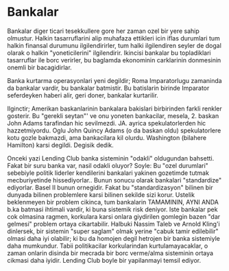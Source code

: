 # Bankalar

Bankalar diger ticari tesekkullere gore her zaman ozel bir yere sahip olmustur. Halkin tasarruflarini alip muhafaza ettikleri icin iflas durumlari tum halkin finansal durumunu ilgilendirirler, tum halki ilgilendiren seyler de dogal olarak o halkin "yoneticilerini" ilgilendirir. Ikincisi bankalar bu topladiklari tasarruflar ile borc verirler, bu baglamda ekonominin carklarinin donmesinin onemli bir bacagidirlar.

Banka kurtarma operasyonlari yeni degildir; Roma Imparatorlugu zamaninda da bankalar vardir, bu bankalar batmistir. Bu batislarin birinde Imparator seferdeyken haberi alir, geri doner, bankalar kurtarilir.

Ilginctir; Amerikan baskanlarinin bankalara bakislari birbirinden farkli renkler gosterir. Bu "gerekli seytan"' ve onu yoneten bankacilar, mesela, 2. baskan John Adams tarafindan hic sevilmezdi. JA. ayrica spekulatorlerden hic hazzetmiyordu. Oglu John Quincy Adams (o da baskan oldu) spekulatorlere kotu gozle bakmazdi, ama bankacilara kil olurdu. Washington (bilahere Hamilton) karsi degildi. Degisik dedik.

Onceki yazi Lending Club banka sisteminin "odakli" oldugundan bahsetti. Fakat bir suru banka var, nasil odakli oluyor? Soyle: Bu "ozel durumlari" sebebiyle politik liderler kendilerini bankalari yakinen gozetimde tutmak mecburiyetinde hissediyorlar.. Bunun sonucu olarak bankalari "standardize" ediyorlar. Basel II bunun ornegidir. Fakat bu "standardizasyon" bilinen bir dunyada bilinen problemlere karsi bilinen sekilde sizi korur. Ustelik beklenmeyen bir problem cikinca, tum bankalarin TAMAMININ, AYNI ANDA b.ka batmasi ihtimali vardir, ki buna sistemik risk deniyor. Iste bankalar pek cok olmasina ragmen, korkulara karsi onlara giydirilen gomlegin bazen "dar gelmesi" problem ortaya cikartabilir. Halbuki Nassim Taleb ve Arnold Kling'i dinlersek, bir sistemin "super saglam" olmak yerine "cabuk tamir edilebilir" olmasi daha iyi olabilir; ki bu da homojen degil hetrojen bir banka sistemiyle daha mumkundur. Tabii politikacilar korkularindan kurtulamayacaklar, o zaman onlarin disinda bir mecrada bir borc verme/alma sisteminin ortaya cikmasi daha iyidir. Lending Club boyle bir yapilanmayi temsil ediyor.
